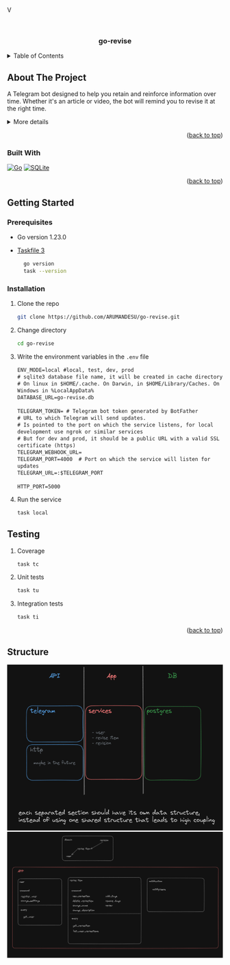 V<!-- Improved compatibility of back to top link: See: https://github.com/othneildrew/Best-README-Template/pull/73 -->
<a id="readme-top"></a>


<!-- PROJECT LOGO -->
<br />
<div align="center">

<h3 align="center">go-revise</h3>

</div>



<!-- TABLE OF CONTENTS -->
<details>
  <summary>Table of Contents</summary>
  <ol>
    <li>
      <a href="#about-the-project">About The Project</a>
      <ul>
        <li><a href="#built-with">Built With</a></li>
      </ul>
    </li>
    <li>
      <a href="#getting-started">Getting Started</a>
      <ul>
        <li><a href="#prerequisites">Prerequisites</a></li>
        <li><a href="#installation">Installation</a></li>
      </ul>
    </li>
  </ol>
</details>



<!-- ABOUT THE PROJECT -->
## About The Project

A Telegram bot designed to help you retain and reinforce information over time. Whether it's an article or video, the bot will remind you to revise it at the right time.

<details>
<summary> More details</summary>

### Intervals
The bot uses the [Spaced repetition](https://en.wikipedia.org/wiki/Spaced_repetition) technique to remind you to revise the information. The intervals are as follows:
</details>

<p align="right">(<a href="#readme-top">back to top</a>)</p>



### Built With

[![Go][go-shield]][go-url]    [![SQLite][sqlite-shield]][sqlite-url]


<p align="right">(<a href="#readme-top">back to top</a>)</p>


<!-- GETTING STARTED -->
## Getting Started
### Prerequisites

* Go version 1.23.0
* [Taskfile 3](https://taskfile.dev/installation/) 

  ```sh
    go version
    task --version
  ```

### Installation

1. Clone the repo
   ```sh
   git clone https://github.com/ARUMANDESU/go-revise.git
   ```
2. Change directory
   ```sh
   cd go-revise
   ```
3. Write the environment variables in the `.env` file
   ```dotenv
   ENV_MODE=local #local, test, dev, prod
   # sqlite3 database file name, it will be created in cache directory
   # On linux in $HOME/.cache. On Darwin, in $HOME/Library/Caches. On Windows in %LocalAppData%
   DATABASE_URL=go-revise.db
   
   TELEGRAM_TOKEN= # Telegram bot token generated by BotFather
   # URL to which Telegram will send updates.
   # Is pointed to the port on which the service listens, for local development use ngrok or similar services
   # But for dev and prod, it should be a public URL with a valid SSL certificate (https)
   TELEGRAM_WEBHOOK_URL= 
   TELEGRAM_PORT=4000  # Port on which the service will listen for updates
   TELEGRAM_URL=:$TELEGRAM_PORT 
   
   HTTP_PORT=5000
   ```
4. Run the service
   ```sh
   task local
   ```

## Testing

1. Coverage 
   ```sh
   task tc
   ```
2. Unit tests
   ```sh
   task tu
   ```
3. Integration tests
   ```sh
   task ti
   ```


<p align="right">(<a href="#readme-top">back to top</a>)</p>



## Structure

![structure.png](assets/structure.png)
![app_structure.png](assets/app_structure.png)



<!-- MARKDOWN LINKS & IMAGES -->
<!-- https://www.markdownguide.org/basic-syntax/#reference-style-links -->
[aitu-url]: https://astanait.edu.kz/
[aitu-ucms-url]: https://www.ucms.space/
[protofiles-url]: https://github.com/ARUMANDESU/uniclubs-protos

[go-url]: https://golang.org/
[sqlite-url]: https://www.sqlite.org/index.html

[go-shield]: https://img.shields.io/badge/Go-00ADD8?style=for-the-badge&logo=go&logoColor=white
[sqlite-shield]: https://img.shields.io/badge/SQLite-003B57?style=for-the-badge&logo=sqlite&logoColor=white